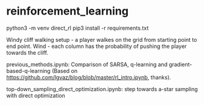 # reinforcement_learning 
python3 -m venv direct_rl
pip3 install -r requirements.txt




Windy cliff walking setup - a player walkes on the grid from starting point to end point. Wind -  each column has the probability of pushing the player towards the cliff.

previous_methods.ipynb: Comparison of SARSA, q-learning and gradient-based-q-learning (Based on https://github.com/lgvaz/blog/blob/master/rl_intro.ipynb, thanks).

top-down_sampling_direct_optimization.ipynb: step towards a-star sampling with direct optimization 

